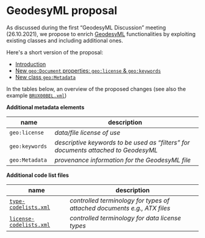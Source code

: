 # GeodesyML proposal

As discussed during the first “GeodesyML Discussion” meeting (26.10.2021), we propose to enrich [GeodesyML](https://github.com/GeoscienceAustralia/GeodesyML) functionalities by exploiting existing classes and including additional ones.

Here's a short version of the proposal:

- [Introduction](docs/Introduction.md)
- [New `geo:Document` properties: `geo:license` & `geo:keywords`](docs/Document.md)
- [New class `geo:Metadata`](docs/Metadata.md)

In the tables below, an overview of the proposed changes (see also the example [`BRUX00BEL.xml`](examples/BRUX00BEL.xml))

**Additional metadata elements**

| name | description |
| ------ | ------ |
| `geo:license` | *data/file license of use* |
| `geo:keywords` | *descriptive keywords to be used as “filters” for documents attached to GeodesyML* |
| `geo:Metadata ` | *provenance information for the GeodesyML file* |

**Additional code list files**

| name | description |
| ------ | ------ |
| [`type-codelists.xml`](codelists/type-codelists.xml) | *controlled terminology for types of attached documents e.g., ATX files* |
| [`license-codelists.xml`](codelists/license-codelists.xml) | *controlled terminology for data license types* |
